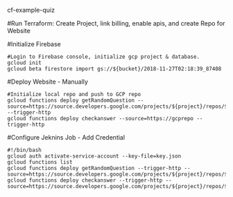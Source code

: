 cf-example-quiz

#Run Terraform: Create Project, link billing, enable apis, and create Repo for Website

#Initialize Firebase

	#Login to Firebase console, initialize gcp project & database.
	gcloud init
	gcloud beta firestore import gs://${bucket}/2018-11-27T02:18:39_87408

#Deploy Website - Manually
	
	#Initialize local repo and push to GCP repo
	gcloud functions deploy getRandomQuestion --source=https://source.developers.google.com/projects/${project}/repos/${repo} --trigger-http
	gcloud functions deploy checkanswer --source=https://gcprepo --trigger-http


#Configure Jeknins Job - Add Credential

	#!/bin/bash
	gcloud auth activate-service-account --key-file=key.json
	gcloud functions list
	gcloud functions deploy getRandomQuestion --trigger-http --source=https://source.developers.google.com/projects/${project}/repos/${repo}
	gcloud functions deploy checkanswer --trigger-http --source=https://source.developers.google.com/projects/${project}/repos/${repo}

